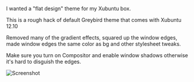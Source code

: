 I wanted a "flat design" theme for my Xubuntu box. 

This is a rough hack of default Greybird theme that comes with Xubuntu 12.10

Removed many of the gradient effects, squared up the window edges, made window edges the same color as bg and other stylesheet tweaks.

Make sure you turn on Compositor and enable window shadows otherwise it's hard to disguish the edges.

![Screenshot](http://i.imgur.com/EZ0BASc.jpg)